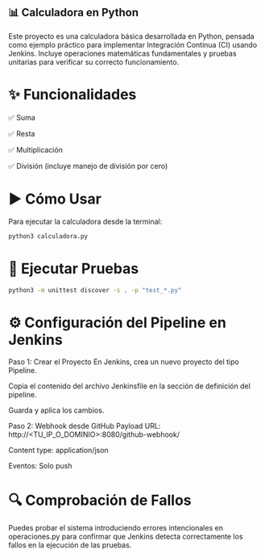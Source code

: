 ## 📊 Calculadora en Python

Este proyecto es una calculadora básica desarrollada en Python, pensada como ejemplo práctico para implementar Integración Continua (CI) usando Jenkins. Incluye operaciones matemáticas fundamentales y pruebas unitarias para verificar su correcto funcionamiento.

# ✨ Funcionalidades

✅ Suma

✅ Resta

✅ Multiplicación

✅ División (incluye manejo de división por cero)

# ▶️ Cómo Usar

Para ejecutar la calculadora desde la terminal:

```bash
python3 calculadora.py
```

# 🧪 Ejecutar Pruebas

```bash
python3 -m unittest discover -s . -p "test_*.py"
```

# ⚙️ Configuración del Pipeline en Jenkins

Paso 1: Crear el Proyecto
En Jenkins, crea un nuevo proyecto del tipo Pipeline.

Copia el contenido del archivo Jenkinsfile en la sección de definición del pipeline.

Guarda y aplica los cambios.

Paso 2: Webhook desde GitHub
Payload URL: http://<TU_IP_O_DOMINIO>:8080/github-webhook/

Content type: application/json

Eventos: Solo push

# 🔍 Comprobación de Fallos

Puedes probar el sistema introduciendo errores intencionales en operaciones.py para confirmar que Jenkins detecta correctamente los fallos en la ejecución de las pruebas.

